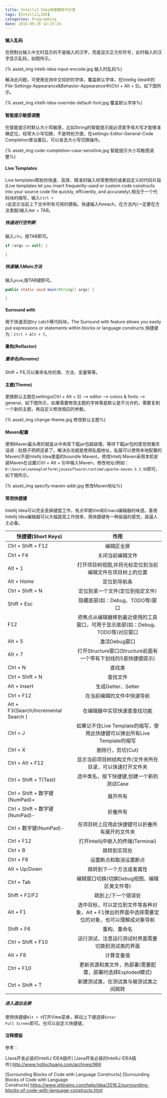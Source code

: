 ```yaml
---
title: IntelliJ Idea快捷键技巧分享
tags: [IntelliJ,IDE]
categories: Programming
date: 2016-09-26 14:23:24
---
```



#### 输入乱码

在控制台输入中文时显示的不是输入的汉字，而是显示正方形符号，此时输入的汉字显示乱码，如图所示。

{% asset_img intelli-idea-input-encode.jpg 输入时乱码%}


<!-- more -->

解决此问题，可使用支持中文较好的字体，覆盖默认字体，在Intellig Idea中的File-Settings-Appearance&Behavior-Appearance中(Ctrl + Alt + S)。如下图所示。

{% asset_img intelli-idea-override-default-font.jpg 覆盖默认字体%}

#### 智能提示敏感调整

在智能提示时默认大小写敏感，比如String的智能提示就必须首字母大写才能够准确定位，经常大小写切换，不是特别方便。在settings-Editor-General-Code Completion里设置后，可以省去大小写切换操作。

{% asset_img code-completion-case-sensitive.jpg 智能提示大小写敏感调整%}


#### Live Templates

Live templates帮助你快速、高效、精准的输入经常使用的或者自定义的代码片段(Live templates let you insert frequently-used or custom code constructs into your source code file quickly, efficiently, and accurately).相当于一个代码块的缩写，输入<code>Ctrl + J</code>会显示当前上下文中所有可用的模板。快速输入foreach，在方法内(一定要在方法里敲)输入iter + TAB。

##### 快速进行空判断

输入<code>ifn</code>，按TAB即可。

```Java
if (args == null) {

}
```

##### 快速输入Main方法

输入<code>psvm</code>,按TAB键即可。

```Java
public static void main(String[] args) {

}
```

#### Surround with

用于快速添加try catch等代码块，The Surround with feature allows you easily put expressions or statements within blocks or language constructs.快捷键为：<code>Ctrl + Alt + T</code>。


#### 重构(Reflactor)

##### 重命名(Rename)

Shift + F6,可以重命名你的类、方法、变量等等。

#### 主题(Theme)

更换默认主题在settings(Ctrl + Alt + S) –> editor –> colors & fonts –> general，如下图所示，如果需要修改主题的字体等是默认是不允许的，需要复制一个新的主题，再自定义修改相应的参数。

{% asset_img change-theme.jpg 修改默认主题%}

#### Maven配置

使用Maven最头疼的就是从中央库下载jar包超级慢，等待下载jar包的感觉用重庆话讲：肚肠子把把逗紧了。解决办法就是使用私服地址，私服可以使用本地配置的Maven(不是Intellij Idea里面的boundle Maven)，修改Intellj Maven采用本机安装Maven在设置(Ctrl + Alt + S)中输入Maven，修改地址(例如：<code>D:\Source\zwnewplatform\javasoftware\runtime\apache-maven-3.3.9</code>)即可，如下图所示。

{% asset_img specify-maven-addr.jpg 修改Maven地址%}

#### 常用快捷键

Intellij Idea可以完全丢掉键盘工作，有点早期Vim和Emacs编辑器的味道。善用Intellij Idea编辑器可以大幅提高工作效率，用快捷键有一种装逼的感觉，装逼人士必备。

| 快捷键(Short Keys)        | 作用           |
| ----------------- |:-------------:|
| Ctrl + Shift + F12      | 编辑区全屏 |
| Ctrl + F4      | 关闭当前编辑文件      |
| Alt + 1 | 打开项目树视图,并将光标定位到当前编辑文件在项目树上的位置 |
| Alt + Home | 定位到导航条 |
| Ctrl + Shift + N| 定位到某一个文件(定位到指定文件) |
| Shift + Esc | 隐藏底部(如：Debug、TODO等)窗口 |
| F12 | 把焦点从编辑器移到最近使用的工具窗口，可用于显示底部(如：Debug、TODO等)对应窗口 |
| Alt + 5 | 激活Debug窗口 |
| Alt + 7 | 打开Structure窗口(Structure前面有一个带有下划线的5是快捷键提示) |
| Ctrl + N | 查找类 |
| Ctrl + Shift + N | 查找文件 |
| Alt + Insert | 生成Getter、Setter |
| Ctrl + F12 | 在当前编辑的文件中快速导航 |
| Alt + F3(Search/Incremental Search ) |在编辑器中实现快速查查找功能 |
| Ctrl + J | 如果记不住Live Template的缩写，使用此快捷键可以弹出所有Live Template的缩写 |
| Ctrl + X | 删除行，剪切(Cut) |
| Ctrl + Alt + F12 | 显示当前项目树结构文件/文件夹所在目录，可以快速打开文件夹 |
| Ctrl + Shift + T(Test) | 选中类名，按下快捷键,创建一个新的测试Case |
| Ctrl + Shift + 数字键(NumPad)+ | 展开所有 |
| Ctrl + Shift + 数字键(NumPad)- | 折叠所有 |
| Ctrl +  数字键(NumPad)- | 在项目树上应用此快捷键可以折叠所有展开的文件夹 |
| Ctrl + F12 | 打开Intellij中嵌入的终端(Terminal) |
| Ctrl + B | 跳转到实现处 |
| Ctrl + F8 | 设置断点和取消设置断点 |
| Alt + Up/Down | 跳转到下一个方法或者属性 |
| Ctrl + Tab | 编辑窗口切换(切换Debug视图、编辑区类文件等) |
| Shift + F2/F2 | 跳到上/下一个错误处 |
| Alt + F1 | 选中目标，可以定位到文件等各种对象，Alt + F1弹出的界面中选择需要定位的对象，也可以理解成对象导航 |
| Shift + F6 | 重构、重命名 |
| Ctrl + Shift + F10 | 运行测试，注意运行测试时界面需要切换到测试类的界面 |
| Alt + F8 | 计算变量值 |
| Ctrl + F10 | 更新资源和类文件，热部署(需要配置，部署时选择Exploded模式) |
| Ctrl + Shift + T | 新建测试类，在测试类与被测试类之间跳转 |

##### 进入退出全屏

使用快捷键<code>Alt + V</code>打开View菜单，移动上下键选择<code>Enter Full Screen</code>即可。也可以自定义快捷键。


#### 注释模板


参考：

[Java开发必装的IntelliJ IDEA插件]
[Java开发必装的IntelliJ IDEA插件]:http://www.hollischuang.com/archives/966

[Surrounding Blocks of Code with Language Constructs]
[Surrounding Blocks of Code with Language Constructs]:https://www.jetbrains.com/help/idea/2016.2/surrounding-blocks-of-code-with-language-constructs.html

